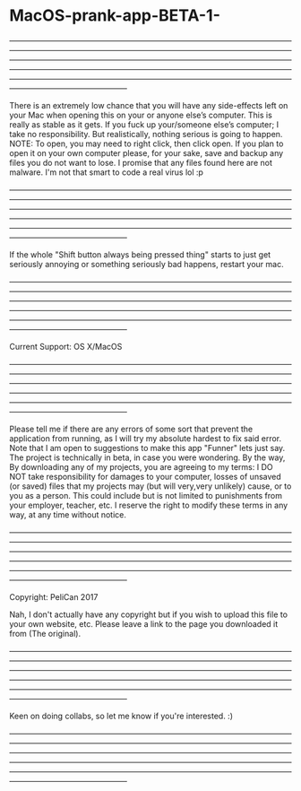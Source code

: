 # MacOS-prank-app-BETA-1-
———————————————————————————————————————————————————————————————————————————————————————————————————————————————————————————————————————————————————————————————————————————————————————————————————

There is an extremely low chance that you will have any side-effects left on your Mac when opening this on your or anyone else’s computer. This is really as stable as it gets. If you fuck up your/someone else’s computer; I take no responsibility. But realistically, nothing serious is going to happen.
NOTE: To open, you may need to right click, then click open.
If you plan to open it on your own computer please, for your sake, save and backup any files you do not want to lose.
I promise that any files found here are not malware. I'm not that smart to code a real virus lol :p

———————————————————————————————————————————————————————————————————————————————————————————————————————————————————————————————————————————————————————————————————————————————————————————————————

If the whole "Shift button always being pressed thing" starts to just get seriously annoying or something seriously bad happens, restart your mac. 

———————————————————————————————————————————————————————————————————————————————————————————————————————————————————————————————————————————————————————————————————————————————————————————————————

Current Support:
OS X/MacOS

———————————————————————————————————————————————————————————————————————————————————————————————————————————————————————————————————————————————————————————————————————————————————————————————————

Please tell me if there are any errors of some sort that prevent the application from running, as I will try my absolute hardest to fix said error.
Note that I am open to suggestions to make this app "Funner" lets just say.
The project is technically in beta, in case you were wondering. 
By the way, By downloading any of my projects, you are agreeing to my terms:
I DO NOT take responsibility for damages to your computer, losses of unsaved (or saved) files that my projects may (but will very,very unlikely) cause, or to you as a person.
This could include but is not limited to punishments from your employer, teacher, etc.
I reserve the right to modify these terms in any way, at any time without notice.

———————————————————————————————————————————————————————————————————————————————————————————————————————————————————————————————————————————————————————————————————————————————————————————————————


Copyright: PeliCan 2017

Nah, I don't actually have any copyright but if you wish to upload this file to your own website, etc. Please leave a link to the page you downloaded it from (The original). 

———————————————————————————————————————————————————————————————————————————————————————————————————————————————————————————————————————————————————————————————————————————————————————————————————

Keen on doing collabs, so let me know if you're interested. :)

———————————————————————————————————————————————————————————————————————————————————————————————————————————————————————————————————————————————————————————————————————————————————————————————————
